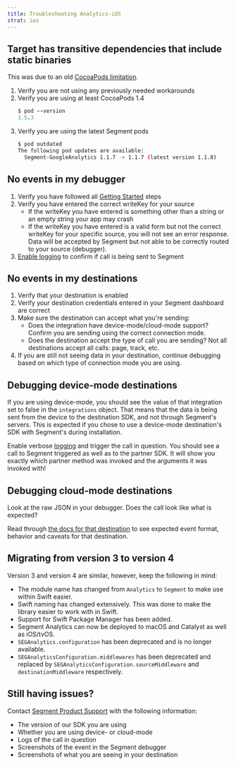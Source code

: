 ```yaml
---
title: Troubleshooting Analytics-iOS
strat: ios
---
```


## Target has transitive dependencies that include static binaries

This was due to an old [CocoaPods limitation](https://github.com/CocoaPods/CocoaPods/issues/2926).

1. Verify you are not using any previously needed workarounds
2. Verify you are using at least CocoaPods 1.4
    ```ruby
    $ pod --version
    1.5.3
    ```
3. Verify you are using the latest Segment pods
    ```bash 
    $ pod outdated 
    The following pod updates are available:
      Segment-GoogleAnalytics 1.1.7 -> 1.1.7 (latest version 1.1.8)
    ```

## No events in my debugger

1. Verify you have followed all [Getting Started](/docs/connections/sources/catalog/libraries/mobile/ios/#getting-started) steps
2. Verify you have entered the correct writeKey for your source
    - If the writeKey you have entered is something other than a string or an empty string your app may crash
    - If the writeKey you have entered is a valid form but not the correct writeKey for your specific source, you will not see an error response. Data will be accepted by Segment but not able to be correctly routed to your source (debugger).
3. [Enable logging](/docs/connections/sources/catalog/libraries/mobile/ios/#logging) to confirm if call is being sent to Segment


## No events in my destinations

1. Verify that your destination is enabled
2. Verify your destination credentials entered in your Segment dashboard are correct
3. Make sure the destination can accept what you're sending:
    - Does the integration have device-mode/cloud-mode support? Confirm you are sending using the correct connection mode.
    - Does the destination accept the type of call you are sending? Not all destinations accept all calls: page, track, etc.
4. If you are still not seeing data in your destination, continue debugging based on which type of connection mode you are using.


## Debugging device-mode destinations

If you are using device-mode, you should see the value of that integration set to false in the `integrations` object. That means that the data is being sent from the device to the destination SDK, and not through Segment's servers. This is expected if you chose to use a device-mode destination's SDK with Segment's during installation.

Enable verbose [logging](/docs/connections/sources/catalog/libraries/mobile/ios/#logging)  and trigger the call in question. You should see a call to Segment triggered as well as to the partner SDK. It will show you exactly which partner method was invoked and the arguments it was invoked with!


## Debugging cloud-mode destinations

Look at the raw JSON in your debugger. Does the call look like what is expected?

Read through [the docs for that destination](/docs/connections/destinations/) to see expected event format, behavior and caveats for that destination.

## Migrating from version 3 to version 4

Version 3 and version 4 are similar, however, keep the following in mind:

- The module name has changed from `Analytics` to `Segment` to make use within Swift easier.
- Swift naming has changed extensively.  This was done to make the library easier to work with in Swift.
- Support for Swift Package Manager has been added.
- Segment Analytics can now be deployed to macOS and Catalyst as well as iOS/tvOS.
- `SEGAnalytics.configuration` has been deprecated and is no longer available.
- `SEGAnalyticsConfiguration.middlewares` has been deprecated and replaced by `SEGAnalyticsConfiguration.sourceMiddleware` and `destinationMiddleware` respectively.

## Still having issues?

Contact [Segment Product Support](https://segment.com/help/contact/) with the following information:

- The version of our SDK you are using
- Whether you are using device- or cloud-mode
- Logs of the call in question
- Screenshots of the event in the Segment debugger
- Screenshots of what you are seeing in your destination

